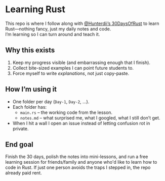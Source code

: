 # Learning Rust

This repo is where I follow along with [@Hunterdii’s 30DaysOfRust](https://github.com/Hunterdii/30-Days-Of-Rust) to learn Rust—nothing fancy, just my daily notes and code.  
I’m learning so I can turn around and teach it.

## Why this exists
1. Keep my progress visible (and embarrassing enough that I finish).  
2. Collect bite-sized examples I can point future students to.  
3. Force myself to write *explanations*, not just copy-paste.

## How I’m using it
- One folder per day (`Day-1`, `Day-2`, …).  
- Each folder has:  
  - `main.rs` – the working code from the lesson.  
  - `notes.md` – what surprised me, what I googled, what I still don’t get.  
- When I hit a wall I open an issue instead of letting confusion rot in private.

## End goal
Finish the 30 days, polish the notes into mini-lessons, and run a free learning session for friends/family and anyone who'd like to learn how to code in Rust. If just one person avoids the traps I stepped in, the repo already paid rent.